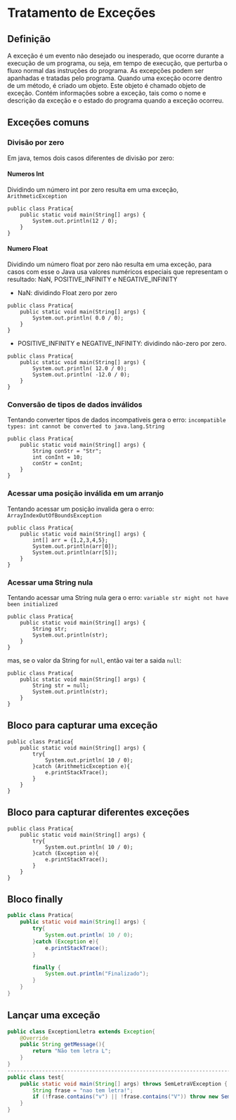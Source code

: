 # Tratamento de Exceções
## Definição
A exceção é um evento não desejado ou inesperado, que ocorre durante a execução de um programa, ou seja, em tempo de execução, que perturba o fluxo normal das instruções do programa. As excepções podem ser apanhadas e tratadas pelo programa. Quando uma exceção ocorre dentro de um método, é criado um objeto. Este objeto é chamado objeto de exceção. Contém informações sobre a exceção, tais como o nome e descrição da exceção e o estado do programa quando a exceção ocorreu.

## Exceções comuns
### Divisão por zero
Em java, temos dois casos diferentes de divisão por zero:

#### Numeros Int
Dividindo um número int por zero resulta em uma exceção, ```ArithmeticException```

```
public class Pratica{
    public static void main(String[] args) {
        System.out.println(12 / 0);
    }
}
```

#### Numero Float
Dividindo um número float por zero não resulta em uma exceção, para casos com esse o Java usa valores numéricos especiais que representam o resultado: NaN, POSITIVE_INFINITY e NEGATIVE_INFINITY

* NaN: dividindo Float zero por zero
```
public class Pratica{
    public static void main(String[] args) {
        System.out.println( 0.0 / 0);
    }
}
```

* POSITIVE_INFINITY e NEGATIVE_INFINITY: dividindo não-zero por zero.
```
public class Pratica{
    public static void main(String[] args) {
        System.out.println( 12.0 / 0);
        System.out.println( -12.0 / 0);
    }
}
```

### Conversão de tipos de dados inválidos
Tentando converter tipos de dados incompativeis gera o erro: ```incompatible types: int cannot be converted to java.lang.String```
```
public class Pratica{
    public static void main(String[] args) {
        String conStr = "Str";
        int conInt = 10;
        conStr = conInt;
    }
}
```

### Acessar uma posição inválida em um arranjo
Tentando acessar um posição invalida gera o erro: ```ArrayIndexOutOfBoundsException```
```
public class Pratica{
    public static void main(String[] args) {
        int[] arr = {1,2,3,4,5};
        System.out.println(arr[0]);
        System.out.println(arr[5]);
    }
}
```

### Acessar uma String nula
Tentando acessar uma String nula gera o erro: ```variable str might not have been initialized```
```
public class Pratica{
    public static void main(String[] args) {
        String str;
        System.out.println(str);
    }
}
```
mas, se o valor da String for ```null```, então vai ter a saida ```null```:
```
public class Pratica{
    public static void main(String[] args) {
        String str = null;
        System.out.println(str);
    }
}
```

## Bloco para capturar uma exceção
```
public class Pratica{
    public static void main(String[] args) {
        try{
            System.out.println( 10 / 0);
        }catch (ArithmeticException e){
            e.printStackTrace();
        }
    }
}
```
## Bloco para capturar diferentes exceções
```
public class Pratica{
    public static void main(String[] args) {
        try{
            System.out.println( 10 / 0);
        }catch (Exception e){
            e.printStackTrace();
        }
    }
}
```

## Bloco finally
```Java
public class Pratica{
    public static void main(String[] args) {
        try{
            System.out.println( 10 / 0);
        }catch (Exception e){
            e.printStackTrace();
        }

        finally {
            System.out.println("Finalizado");
        }
    }
}
```
## Lançar uma exceção
```Java
public class ExceptionLletra extends Exception{
    @Override
    public String getMessage(){
        return "Não tem letra L";
    }
}
-------------------------------------------------------------------------
public class test{
    public static void main(String[] args) throws SemLetraVException {
        String frase = "nao tem letra!";
        if (!frase.contains("v") || !frase.contains("V")) throw new SemLetraVException();
    }
}
```
